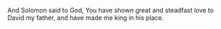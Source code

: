 And Solomon said to God, You have shown great and steadfast love to David my father, and have made me king in his place.
